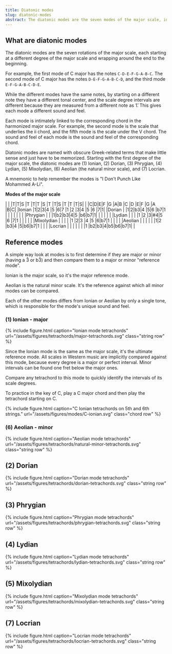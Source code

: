 ```yaml
---
title: Diatonic modes
slug: diatonic-modes
abstract: The diatonic modes are the seven modes of the major scale, including the major ("Ionian") and natural minor ("Aeolian") already covered. Each of the other five modes differs from Ionian or Aeolian by a single tone, which is the source of the mode's unique sound and feel. 
---
```


## What are diatonic modes

The diatonic modes are the seven rotations of the major scale, 
each starting at a different degree of the major scale 
and wrapping around the end to the beginning.

For example,
the first mode of C major has the notes `C-D-E-F-G-A-B-C`.
The second mode of C major has the notes `D-E-F-G-A-B-C-D`,
and the third mode `E-F-G-A-B-C-D-E`.

While the different modes have the same notes, 
by starting on a different note they have a different tonal center,
and the scale degree intervals are different because they are measured from a different note as 1&#x302;.
This gives each mode a different sound and feel.

Each mode is intimately linked to the corresponding chord in the harmonized major scale.
For example,
the second mode is the scale that underlies the ii chord,
and the fifth mode is the scale under the V chord.
The sound and feel of each mode is the sound and feel of the corresponding chord.

Diatonic modes are named with obscure Greek-related terms that make little sense and just have to be memorized.
Starting with the first degree of the major scale,
the diatonic modes are
(1) Ionian,
(2) Dorian,
(3) Phrygian,
(4) Lydian,
(5) Mixolydian,
(6) Aeolian (the natural minor scale), and 
(7) Locrian.

A mnemonic to help remember the modes is "I Don't Punch Like Mohammed A-Li".

**Modes of the major scale**

<div class="table-wrapper" markdown="block">

|            | |T|T|S |T |T|T |S |T |T|S |T |T |T|S|
|            |C|D|E|F |G |A|B |C |D |E|F |G |A |B|C|
|Ionian      |1|2|3|4 |5 |6|7 |1 |2 |3|4 |5 |6 |7|1|
|Dorian      | |1|2|b3|4 |5|6 |b7|1 | |  |  |  | | |
|Phrygian    | | |1|b2|b3|4|5 |b6|b7|1|  |  |  | | |
|Lydian      | | | |1 |2 |3|#4|5 |6 |7|1 |  |  | | |
|Mixolydian  | | | |  |1 |2|3 |4 |5 |6|b7|1 |  | | |
|Aeolian     | | | |  |  |1|2 |b3|4 |5|b6|b7|1 | | |
|Locrian     | | | |  |  | |1 |b2|b3|4|b5|b6|b7|1| |

</div>

## Reference modes

A simple way look at modes is to first determine if they are major or minor
(having a 3&#x302; or b3&#x302;)
and then compare them to a major or minor "reference mode".

Ionian is the major scale,
so it's the major reference mode.

Aeolian is the natural minor scale.
It's the reference against which all minor modes can be compared.

Each of the other modes differs from Ionian or Aeolian by only a single tone,
which is responsible for the mode's unique sound and feel.

### (1) Ionian - major

{% include figure.html
    caption="Ionian mode tetrachords"
    url="/assets/figures/tetrachords/major-tetrachords.svg"
    class="string row"
%}

Since the Ionian mode is the same as the major scale,
it's the ultimate reference mode.
All scales in Western music are implicitly compared against this mode,
because every degree is a major or perfect interval.
Minor intervals can be found one fret below the major ones.

Compare any tetrachord to this mode to quickly identify the intervals of its scale degrees. 

To practice in the key of C,
play a C major chord and then play the tetrachord starting on C.

{% include figure.html
    caption="C Ionian tetrachords on 5th and 6th strings."
    url="/assets/figures/modes/C-ionian.svg"
    class="chord row"
%}

### (6) Aeolian - minor

{% include figure.html
    caption="Aeolian mode tetrachords"
    url="/assets/figures/tetrachords/natural-minor-tetrachords.svg"
    class="string row"
%}

## (2) Dorian

{% include figure.html
    caption="Dorian mode tetrachords"
    url="/assets/figures/tetrachords/dorian-tetrachords.svg"
    class="string row"
%}

## (3) Phrygian

{% include figure.html
    caption="Phrygian mode tetrachords"
    url="/assets/figures/tetrachords/phrygian-tetrachords.svg"
    class="string row"
%}

## (4) Lydian

{% include figure.html
    caption="Lydian mode tetrachords"
    url="/assets/figures/tetrachords/lydian-tetrachords.svg"
    class="string row"
%}

## (5) Mixolydian

{% include figure.html
    caption="Mixolydian mode tetrachords"
    url="/assets/figures/tetrachords/mixolydian-tetrachords.svg"
    class="string row"
%}

## (7) Locrian

{% include figure.html
    caption="Locrian mode tetrachords"
    url="/assets/figures/tetrachords/locrian-tetrachords.svg"
    class="string row"
%}
